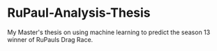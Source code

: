 # RuPaul-Analysis-Thesis
My Master's thesis on using machine learning to predict the season 13 winner of RuPauls Drag Race.
